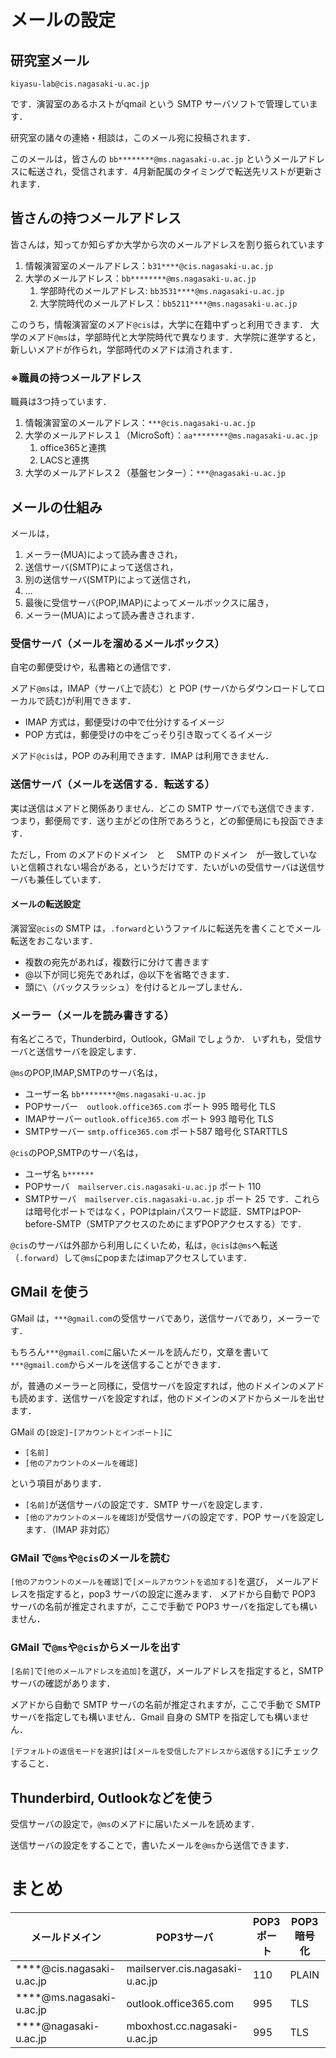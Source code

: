 # メールの設定

## 研究室メール

```
kiyasu-lab@cis.nagasaki-u.ac.jp
```

です．演習室のあるホストがqmail という SMTP サーバソフトで管理しています．

研究室の諸々の連絡・相談は，このメール宛に投稿されます．

このメールは，皆さんの `bb********@ms.nagasaki-u.ac.jp` というメールアドレスに転送され，受信されます．4月新配属のタイミングで転送先リストが更新されます．

## 皆さんの持つメールアドレス

皆さんは，知ってか知らずか大学から次のメールアドレスを割り振られています

1. 情報演習室のメールアドレス：`b31****@cis.nagasaki-u.ac.jp`
2. 大学のメールアドレス：`bb********@ms.nagasaki-u.ac.jp`
   1. 学部時代のメールアドレス: `bb3531****@ms.nagasaki-u.ac.jp`
   2. 大学院時代のメールアドレス：`bb5211****@ms.nagasaki-u.ac.jp`

このうち，情報演習室のメアド`@cis`は，大学に在籍中ずっと利用できます．
大学のメアド`@ms`は，学部時代と大学院時代で異なります．大学院に進学すると，新しいメアドが作られ，学部時代のメアドは消されます．

### ※職員の持つメールアドレス

職員は3つ持っています．

1. 情報演習室のメールアドレス：`***@cis.nagasaki-u.ac.jp`
2. 大学のメールアドレス１（MicroSoft）：`aa********@ms.nagasaki-u.ac.jp`
   1. office365と連携
   2. LACSと連携
3. 大学のメールアドレス２（基盤センター）：`***@nagasaki-u.ac.jp` 


## メールの仕組み

メールは，

1. メーラー(MUA)によって読み書きされ，
2. 送信サーバ(SMTP)によって送信され，
3. 別の送信サーバ(SMTP)によって送信され，
4. ...
5. 最後に受信サーバ(POP,IMAP)によってメールボックスに届き，
6. メーラー(MUA)によって読み書きされます．

### 受信サーバ（メールを溜めるメールボックス）

自宅の郵便受けや，私書箱との通信です．

メアド`@ms`は，IMAP（サーバ上で読む）と POP (サーバからダウンロードしてローカルで読む)が利用できます．

- IMAP 方式は，郵便受けの中で仕分けするイメージ
- POP 方式は，郵便受けの中をごっそり引き取ってくるイメージ

メアド`@cis`は，POP のみ利用できます．IMAP は利用できません．

### 送信サーバ（メールを送信する．転送する）

実は送信はメアドと関係ありません．どこの SMTP サーバでも送信できます．
つまり，郵便局です．送り主がどの住所であろうと，どの郵便局にも投函できます．

ただし，From のメアドのドメイン　と　 SMTP のドメイン　が一致していないと信頼されない場合がある，というだけです．たいがいの受信サーバは送信サーバも兼任しています．

#### メールの転送設定

演習室`@cis`の SMTP は，`.forward`というファイルに転送先を書くことでメール転送をおこないます．

- 複数の宛先があれば，複数行に分けて書きます
- @以下が同じ宛先であれば，@以下を省略できます．
- 頭に`\`（バックスラッシュ）を付けるとループしません．

### メーラー（メールを読み書きする）

有名どころで，Thunderbird，Outlook，GMail でしょうか．
いずれも，受信サーバと送信サーバを設定します．

`@ms`のPOP,IMAP,SMTPのサーバ名は，
- ユーザー名 `bb********@ms.nagasaki-u.ac.jp`
- POPサーバー　`outlook.office365.com` ポート 995 暗号化 TLS
- IMAPサーバー `outlook.office365.com` ポート 993 暗号化 TLS
- SMTPサーバー `smtp.office365.com` ポート587 暗号化 STARTTLS

`@cis`のPOP,SMTPのサーバ名は，
- ユーザ名 `b******`
- POPサーバ　`mailserver.cis.nagasaki-u.ac.jp` ポート 110
- SMTPサーバ　`mailserver.cis.nagasaki-u.ac.jp` ポート 25
です．これらは暗号化ポートではなく，POPはplainパスワード認証．SMTPはPOP-before-SMTP（SMTPアクセスのためにまずPOPアクセスする）です．

`@cis`のサーバは外部から利用しにくいため，私は，`@cis`は`@ms`へ転送（`.forward`）して`@ms`にpopまたはimapアクセスしています．


## GMail を使う

GMail は，`***@gmail.com`の受信サーバであり，送信サーバであり，メーラーです．

もちろん`***@gmail.com`に届いたメールを読んだり，文章を書いて`***@gmail.com`からメールを送信することができます．

が，普通のメーラーと同様に，受信サーバを設定すれば，他のドメインのメアドも読めます．送信サーバを設定すれば，他のドメインのメアドからメールを出せます．

GMail の`[設定]`-`[アカウントとインポート]`に

- `[名前]`
- `[他のアカウントのメールを確認]`

という項目があります．

- `[名前]`が送信サーバの設定です．SMTP サーバを設定します．
- `[他のアカウントのメールを確認]`が受信サーバの設定です．POP サーバを設定します．（IMAP 非対応）

### GMail で`@ms`や`@cis`のメールを読む

`[他のアカウントのメールを確認]`で`[メールアカウントを追加する]`を選び，
メールアドレスを指定すると，pop3 サーバの設定に進みます．
メアドから自動で POP3 サーバの名前が推定されますが，ここで手動で POP3 サーバを指定しても構いません．

### GMail で`@ms`や`@cis`からメールを出す

`[名前]`で`[他のメールアドレスを追加]`を選び，メールアドレスを指定すると，SMTP サーバの確認があります．

メアドから自動で SMTP サーバの名前が推定されますが，ここで手動で SMTP サーバを指定しても構いません．Gmail 自身の SMTP を指定しても構いません．

`[デフォルトの返信モードを選択]`は`[メールを受信したアドレスから返信する]`にチェックすること．

## Thunderbird, Outlookなどを使う

受信サーバの設定で，`@ms`のメアドに届いたメールを読めます．

送信サーバの設定をすることで，書いたメールを`@ms`から送信できます．

# まとめ

|メールドメイン|POP3サーバ|POP3ポート|POP3暗号化|IMAP4サーバ|IMAP4ポート|IMAP4暗号化|SMTPサーバ|SMTPポート|SMTP暗号化|
|---|---|---|---|---|---|---|---|---|---|
|****@cis.nagasaki-u.ac.jp|mailserver.cis.nagasaki-u.ac.jp|110|PLAIN|-|-|-|mailserver.cis.nagasaki-u.ac.jp|25|-(pop_before_smtp)|
|****@ms.nagasaki-u.ac.jp|outlook.office365.com|995|TLS|outlook.office365.com|993|TLS|smtp.office365.com|587|TLS|
|****@nagasaki-u.ac.jp|mboxhost.cc.nagasaki-u.ac.jp|995|TLS|mboxhost.cc.nagasaki-u.ac.jp|993|TLS|mboxhost.cc.nagasaki-u.ac.jp|587|TLS|


